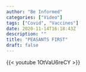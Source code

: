 ```yaml
---
author: "Be Informed"
categories: ["Video"]
tags: ["Covid", "Vaccines"]
date: 2020-11-14T16:18:43Z
description: ""
title: "PEASANTS FIRST"
draft: false
---
```


{{< youtube 1OtVaU6reCY >}}